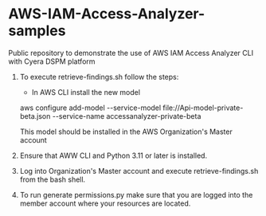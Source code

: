 # AWS-IAM-Access-Analyzer-samples
Public repository to demonstrate the use of AWS IAM Access Analyzer CLI with Cyera DSPM platform


1. To execute retrieve-findings.sh follow the steps:
    - In AWS CLI install the new model 

    aws configure add-model --service-model file://Api-model-private-beta.json --service-name accessanalyzer-private-beta

    This model should be installed in the AWS Organization's Master account

2. Ensure that AWW CLI and Python 3.11 or later is installed. 
3. Log into Organization's Master account and execute retrieve-findings.sh from the bash shell.

4. To run generate permissions.py make sure that you are logged into the member account where your resources are located.